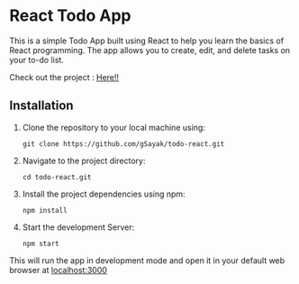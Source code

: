 # React Todo App
This is a simple Todo App built using React to help you learn the basics of React programming. The app allows you to create, edit, and delete tasks on your to-do list.

Check out the project : <a href="https://my-todo-app-gsayak.vercel.app/">Here!!</a>

## Installation
1. Clone the repository to your local machine using:
   
   `git clone https://github.com/gSayak/todo-react.git`

3. Navigate to the project directory:

   `cd todo-react.git`

4. Install the project dependencies using npm:

   `npm install`

5. Start the development Server:

   `npm start`

This will run the app in development mode and open it in your default web browser at <a href = http://localhost:3000/>localhost:3000</a>


